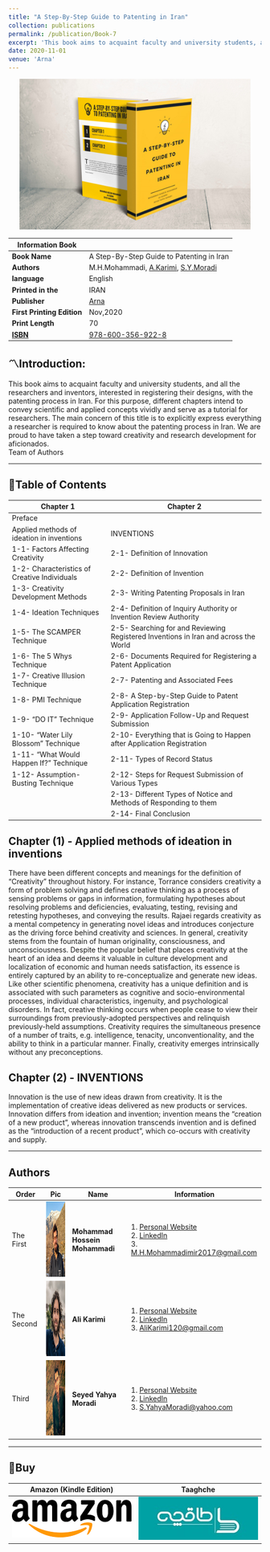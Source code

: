 ```yaml
---
title: "A Step-By-Step Guide to Patenting in Iran"
collection: publications
permalink: /publication/Book-7
excerpt: 'This book aims to acquaint faculty and university students, and all the researchers and inventors, interested in registering their designs, with the patenting process in Iran...'
date: 2020-11-01
venue: 'Arna'
---
```


<p align="center">
  <img width="460" height="300" src='/images/Patent_Mockup.jpg'>
</p>


| Information Book  |   |
|-----------|--------------------|
|  <b>Book Name</b>   |   A Step-By-Step Guide to Patenting in Iran  |
| <b>Authors</b>    |   M.H.Mohammadi, [A.Karimi](https://alikarimi120.github.io/), [S.Y.Moradi](http://symoradi.website2.me/)|
| <b>language</b>    |  English   |
| <b>Printed in the</b>    |  IRAN   |
| <b>Publisher</b>    |   [Arna](http://arnapub.com/)  |
| <b>First Printing Edition</b>    |   Nov,2020  |
| <b>Print Length</b>    |  70   |
| <b>[ISBN](http://opac.nlai.ir/opac-prod/search/briefListSearch.do?command=FULL_VIEW&id=7404993&pageStatus=2&sortKeyValue1=sortkey_title&sortKeyValue2=sortkey_author)</b>    |  [978-600-356-922-8](http://opac.nlai.ir/opac-prod/search/briefListSearch.do?command=FULL_VIEW&id=7404993&pageStatus=2&sortKeyValue1=sortkey_title&sortKeyValue2=sortkey_author)   |

## 〽️Introduction:
This book aims to acquaint faculty and university students, and all the researchers and inventors, interested in registering their designs, with the patenting process in Iran. For this purpose, different chapters intend to convey scientific and applied concepts vividly and serve as a tutorial for researchers. The main concern of this title is to explicitly express everything a researcher is required to know about the patenting process in Iran. We are proud to have taken a step toward creativity and research development for aficionados.<br>
Team of Authors


---

## 🚩Table of Contents

| Chapter 1  | Chapter 2  |
|-----------|--------------------|
|  Preface   |     |
|  Applied methods of ideation in inventions   |  INVENTIONS   |
| 1-1- Factors Affecting Creativity   |  2-1- Definition of Innovation  |
| 1-2- Characteristics of Creative Individuals   | 2-2- Definition of Invention   |
| 1-3- Creativity Development Methods   | 2-3- Writing Patenting Proposals in Iran   |
| 1-4- Ideation Techniques   | 2-4- Definition of Inquiry Authority or Invention Review Authority   |
| 1-5- The SCAMPER Technique   | 2-5- Searching for and Reviewing Registered Inventions in Iran and across the World   |
| 1-6- The 5 Whys Technique   | 2-6- Documents Required for Registering a Patent Application   |
| 1-7- Creative Illusion Technique   | 2-7-  Patenting and Associated Fees  |
| 1-8- PMI Technique   | 2-8- A Step-by-Step Guide to Patent Application Registration   |
| 1-9- “DO IT” Technique   | 2-9-  Application Follow-Up and Request Submission  |
| 1-10- “Water Lily Blossom” Technique   | 2-10- Everything that is Going to Happen after Application Registration   |
| 1-11- “What Would Happen If?” Technique  |  2-11- Types of Record Status  |
| 1-12- Assumption-Busting Technique   | 2-12- Steps for Request Submission of Various Types   |
|     | 2-13- Different Types of Notice and Methods of Responding to them   |
|     | 2-14- Final Conclusion   |


## Chapter (1) - Applied methods of ideation in inventions
There have been different concepts and meanings for the definition of “Creativity” throughout history. For instance, Torrance considers creativity a form of problem solving and defines creative thinking as a process of sensing problems or gaps in information, formulating hypotheses about resolving problems and deficiencies, evaluating, testing, revising and retesting hypotheses, and conveying the results. Rajaei regards creativity as a mental competency in generating novel ideas and introduces conjecture as the driving force behind creativity and sciences. In general, creativity stems from the fountain of human originality, consciousness, and unconsciousness. Despite the popular belief that places creativity at the heart of an idea and deems it valuable in culture development and localization of economic and human needs satisfaction, its essence is entirely captured by an ability to re-conceptualize and generate new ideas. Like other scientific phenomena, creativity has a unique definition and is associated with such parameters as cognitive and socio-environmental processes, individual characteristics, ingenuity, and psychological disorders. In fact, creative thinking occurs when people cease to view their surroundings from previously-adopted perspectives and relinquish previously-held assumptions. Creativity requires the simultaneous presence of a number of traits, e.g. intelligence, tenacity, unconventionality, and the ability to think in a particular manner. Finally, creativity emerges intrinsically without any preconceptions.

## Chapter (2) - INVENTIONS
Innovation is the use of new ideas drawn from creativity. It is the implementation of creative ideas delivered as new products or services. Innovation differs from ideation and invention; invention means the “creation of a new product”, whereas innovation transcends invention and is defined as the “introduction of a recent product”, which co-occurs with creativity and supply.

---

## Authors

|  Order  | Pic            | Name   |    Information    |
| --------    | --------         | ------ | -----------|
| The First  | <img width="150" height="150" src='/images/Profile.png'>    | <b>Mohammad Hossein Mohammadi</b>   | 1. <a href="http://mohammadimh76.github.io/" target="_blank">Personal Website</a> <br> 2. <a href="https://www.linkedin.com/in/mohammadimh76/" target="_blank">LinkedIn</a> <br> 3. M.H.Mohammadimir2017@gmail.com              | 
| The Second  | <img width="150" height="150" src='/images/AliKarimi.png'>    | <b>Ali Karimi</b>  | 1. <a href="https://alikarimi120.github.io/" target="_blank">Personal Website</a> <br> 2. <a href="https://www.linkedin.com/in/alikarimi120/" target="_blank">LinkedIn</a> <br> 3. AliKarimi120@gmail.com       |
| Third   | <img width="150" height="150" src='/images/SeyedYahyaMoradi.png'>    | <b>Seyed Yahya Moradi</b>  | 1. <a href="https://about.me/smoradi" target="_blank">Personal Website</a> <br> 2. <a href="https://www.linkedin.com/in/seyed-yahya-moradi-39138685/" target="_blank">LinkedIn</a> <br> 3. S.YahyaMoradi@yahoo.com       |

---

## 🛒Buy

| Amazon (Kindle Edition) | Taaghche  |
|-----------|--------------------|
| [<img width="250" height="75" src='/images/Amazon_logo.png'>](https://www.amazon.com/dp/B08YKDFC4Q/ref=sr_1_2?dchild=1&keywords=patent+iran&qid=1615387955&sr=8-2) | [<img width="250" height="86" src='/images/Taaghche_logo.png'>](https://taaghche.com/book/88117/A-STEP-BY-STEP-GUIDE-TO-PATENTING-IN-IRAN) |
